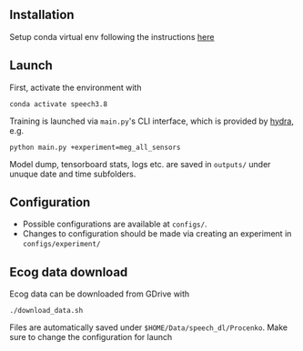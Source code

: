 Installation
------------
Setup conda virtual env following the instructions [here](https://github.com/dmalt/speech_decoding_setup)

Launch
------
First, activate the environment with
```
conda activate speech3.8
```

Training is launched via `main.py`'s CLI interface, which is provided by [hydra](https://hydra.cc/), e.g.
```
python main.py +experiment=meg_all_sensors
```

Model dump, tensorboard stats, logs etc. are saved in `outputs/` under
unuque date and time subfolders.

Configuration
-------------
- Possible configurations are available at `configs/`.
- Changes to configuration should be made via creating an experiment in `configs/experiment/`

Ecog data download
------------------

Ecog data can be downloaded from GDrive with
```
./download_data.sh
```

Files are automatically saved under `$HOME/Data/speech_dl/Procenko`.
Make sure to change the configuration for launch

